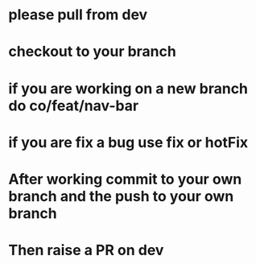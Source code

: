 # please pull from dev

# checkout to your branch

# if you are working on a new branch do co/feat/nav-bar

# if you are fix a bug use fix or hotFix

# After working commit to your own branch and the push to your own branch

# Then raise a PR on dev
